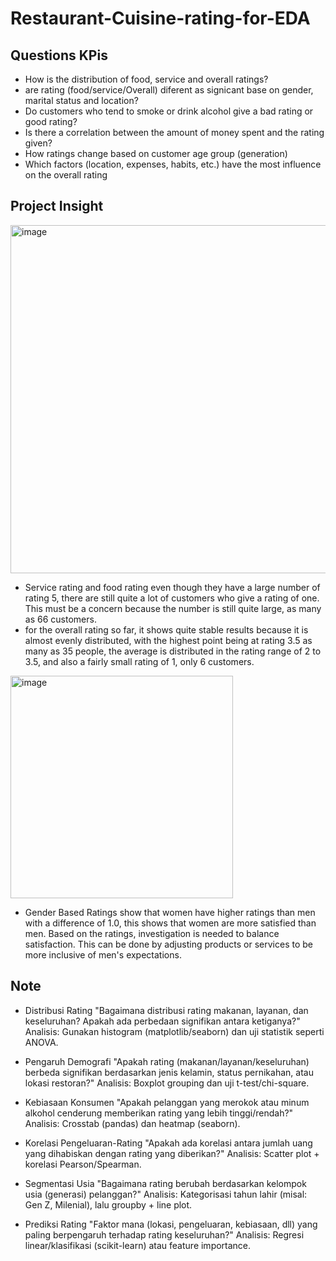 # Restaurant-Cuisine-rating-for-EDA

## Questions KPis
- How is the distribution of food, service and overall ratings?
- are rating (food/service/Overall) diferent as signicant base on gender, marital status and location?
- Do customers who tend to smoke or drink alcohol give a bad rating or good rating?
- Is there a correlation between the amount of money spent and the rating given?
- How ratings change based on customer age group (generation)
- Which factors (location, expenses, habits, etc.) have the most influence on the overall rating

## Project Insight

<img width="557" alt="image" src="https://github.com/user-attachments/assets/45c4c10a-3352-4059-89e5-d1a1d5dff444" />

- Service rating and food rating even though they have a large number of rating 5, there are still quite a lot of customers who give a rating of one. This must be a concern because the number is still quite large, as many as 66 customers.
- for the overall rating so far, it shows quite stable results because it is almost evenly distributed, with the highest point being at rating 3.5 as many as 35 people, the average is distributed in the rating range of 2 to 3.5, and also a fairly small rating of 1, only 6 customers.

<img width="356" alt="image" src="https://github.com/user-attachments/assets/19df832a-82e5-4615-8c57-f4b700e81ad8" />

- Gender Based Ratings show that women have higher ratings than men with a difference of 1.0, this shows that women are more satisfied than men. Based on the ratings, investigation is needed to balance satisfaction. This can be done by adjusting products or services to be more inclusive of men's expectations.







## Note

- Distribusi Rating
"Bagaimana distribusi rating makanan, layanan, dan keseluruhan? Apakah ada perbedaan signifikan antara ketiganya?"
Analisis: Gunakan histogram (matplotlib/seaborn) dan uji statistik seperti ANOVA.

- Pengaruh Demografi
"Apakah rating (makanan/layanan/keseluruhan) berbeda signifikan berdasarkan jenis kelamin, status pernikahan, atau lokasi restoran?"
Analisis: Boxplot grouping dan uji t-test/chi-square.

- Kebiasaan Konsumen
"Apakah pelanggan yang merokok atau minum alkohol cenderung memberikan rating yang lebih tinggi/rendah?"
Analisis: Crosstab (pandas) dan heatmap (seaborn).

- Korelasi Pengeluaran-Rating
"Apakah ada korelasi antara jumlah uang yang dihabiskan dengan rating yang diberikan?"
Analisis: Scatter plot + korelasi Pearson/Spearman.

- Segmentasi Usia
"Bagaimana rating berubah berdasarkan kelompok usia (generasi) pelanggan?"
Analisis: Kategorisasi tahun lahir (misal: Gen Z, Milenial), lalu groupby + line plot.

- Prediksi Rating
"Faktor mana (lokasi, pengeluaran, kebiasaan, dll) yang paling berpengaruh terhadap rating keseluruhan?"
Analisis: Regresi linear/klasifikasi (scikit-learn) atau feature importance.
